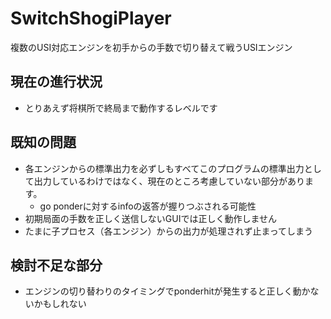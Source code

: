 # SwitchShogiPlayer
複数のUSI対応エンジンを初手からの手数で切り替えて戦うUSIエンジン

## 現在の進行状況

- とりあえず将棋所で終局まで動作するレベルです

## 既知の問題

- 各エンジンからの標準出力を必ずしもすべてこのプログラムの標準出力として出力しているわけではなく、現在のところ考慮していない部分があります。
  - go ponderに対するinfoの返答が握りつぶされる可能性
- 初期局面の手数を正しく送信しないGUIでは正しく動作しません
- たまに子プロセス（各エンジン）からの出力が処理されず止まってしまう


## 検討不足な部分

- エンジンの切り替わりのタイミングでponderhitが発生すると正しく動かないかもしれない
